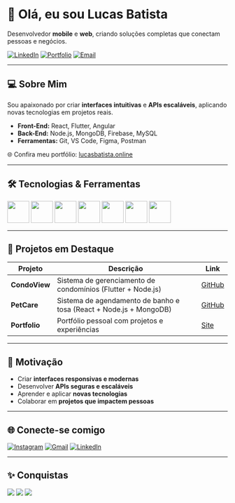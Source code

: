 # 👋 Olá, eu sou Lucas Batista

Desenvolvedor **mobile** e **web**, criando soluções completas que conectam pessoas e negócios.

[![LinkedIn](https://img.shields.io/badge/-Lucas%20Batista-blue?style=for-the-badge&logo=linkedin&logoColor=white)](https://www.linkedin.com/in/lucas-batista-004212263/)
[![Portfolio](https://img.shields.io/badge/-Portfolio-lightgrey?style=for-the-badge&logo=about.me&logoColor=white)](https://lucasbatista.online)
[![Email](https://img.shields.io/badge/-Email-red?style=for-the-badge&logo=gmail&logoColor=white)](mailto:lucas.batista9734@gmail.com)

---

## 💻 Sobre Mim

Sou apaixonado por criar **interfaces intuitivas** e **APIs escaláveis**, aplicando novas tecnologias em projetos reais.

- **Front-End:** React, Flutter, Angular  
- **Back-End:** Node.js, MongoDB, Firebase, MySQL  
- **Ferramentas:** Git, VS Code, Figma, Postman  

🌐 Confira meu portfólio: [lucasbatista.online](https://lucasbatista.online)

---

## 🛠 Tecnologias & Ferramentas

<p align="left">
  <img src="https://cdn.jsdelivr.net/gh/devicons/devicon/icons/react/react-original.svg" width="50" height="50"/>
  <img src="https://cdn.jsdelivr.net/gh/devicons/devicon/icons/flutter/flutter-original.svg" width="50" height="50"/>
  <img src="https://cdn.jsdelivr.net/gh/devicons/devicon/icons/angularjs/angularjs-original.svg" width="50" height="50"/>
  <img src="https://cdn.jsdelivr.net/gh/devicons/devicon/icons/nodejs/nodejs-original.svg" width="50" height="50"/>
  <img src="https://cdn.jsdelivr.net/gh/devicons/devicon/icons/mongodb/mongodb-original.svg" width="50" height="50"/>
  <img src="https://cdn.jsdelivr.net/gh/devicons/devicon/icons/firebase/firebase-plain.svg" width="50" height="50"/>
  <img src="https://cdn.jsdelivr.net/gh/devicons/devicon/icons/mysql/mysql-original.svg" width="50" height="50"/>
</p>

---

## 🚀 Projetos em Destaque

| Projeto | Descrição | Link |
|---------|-----------|------|
| **CondoView** | Sistema de gerenciamento de condomínios (Flutter + Node.js) | [GitHub](https://github.com/LucasBatista37/CondoView) |
| **PetCare** | Sistema de agendamento de banho e tosa (React + Node.js + MongoDB) | [GitHub](https://github.com/LucasBatista37/PetCare) |
| **Portfolio** | Portfólio pessoal com projetos e experiências | [Site](https://lucasbatista.online) |

---

## 🎯 Motivação

- Criar **interfaces responsivas e modernas**  
- Desenvolver **APIs seguras e escaláveis**  
- Aprender e aplicar **novas tecnologias**  
- Colaborar em **projetos que impactem pessoas**

---

## 🌐 Conecte-se comigo

<p align="left">
  <a href="https://www.instagram.com/lucas_batista38/"><img src="https://img.shields.io/badge/-Instagram-%23E4405F?style=for-the-badge&logo=instagram&logoColor=white" alt="Instagram"/></a>
  <a href="mailto:lucas.batista9734@gmail.com"><img src="https://img.shields.io/badge/-Gmail-%23333?style=for-the-badge&logo=gmail&logoColor=white" alt="Gmail"/></a>
  <a href="https://www.linkedin.com/in/lucas-batista-004212263/"><img src="https://img.shields.io/badge/-LinkedIn-%230077B5?style=for-the-badge&logo=linkedin&logoColor=white" alt="LinkedIn"/></a>
</p>

---

## ✨ Conquistas

<p align="left">
  <img src="https://img.shields.io/badge/-Top%20Languages-blue?style=for-the-badge&logo=github&logoColor=white"/>
  <img src="https://img.shields.io/badge/-Open%20Source-green?style=for-the-badge&logo=git&logoColor=white"/>
  <img src="https://img.shields.io/badge/-Contributions-orange?style=for-the-badge&logo=github&logoColor=white"/>
</p>
